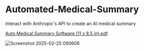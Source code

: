 # Automated-Medical-Summary
Interact with Anthropic's API to create an AI medical summary


[Auto Medical Summary Software (11 x 8.5 in).pdf](https://github.com/user-attachments/files/18967016/Auto.Medical.Summary.Software.11.x.8.5.in.pdf)

![Screenshot 2025-02-25 090608](https://github.com/user-attachments/assets/6c0179d4-e279-44de-9ccf-d19ed3c2d317)
